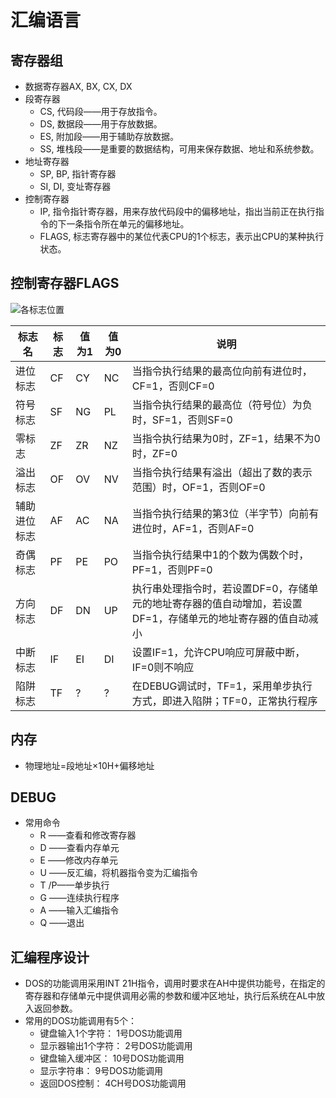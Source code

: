 # 汇编语言
## 寄存器组
* 数据寄存器AX, BX, CX, DX
* 段寄存器
    * CS, 代码段——用于存放指令。
    * DS, 数据段——用于存放数据。
    * ES, 附加段——用于辅助存放数据。
    * SS, 堆栈段——是重要的数据结构，可用来保存数据、地址和系统参数。
* 地址寄存器
    * SP, BP, 指针寄存器
    * SI, DI, 变址寄存器
* 控制寄存器
    * IP, 指令指针寄存器，用来存放代码段中的偏移地址，指出当前正在执行指令的下一条指令所在单元的偏移地址。
    * FLAGS, 标志寄存器中的某位代表CPU的1个标志，表示出CPU的某种执行状态。
## 控制寄存器FLAGS
![各标志位置](https://dn-anything-about-doc.qbox.me/userid12501labid332time1419944173776)

|标志名|标志|值为1|值为0|说明|
|-----|----|-----|----|----|
|进位标志|CF|CY|NC|当指令执行结果的最高位向前有进位时，CF=1，否则CF=0|
|符号标志|SF|NG|PL|当指令执行结果的最高位（符号位）为负时，SF=1，否则SF=0|
|零标志|ZF|ZR|NZ|当指令执行结果为0时，ZF=1，结果不为0时，ZF=0|
|溢出标志|OF|OV|NV|当指令执行结果有溢出（超出了数的表示范围）时，OF=1，否则OF=0|
|辅助进位标志|AF|AC|NA|当指令执行结果的第3位（半字节）向前有进位时，AF=1，否则AF=0|
|奇偶标志|PF|PE|PO|当指令执行结果中1的个数为偶数个时，PF=1，否则PF=0|
|方向标志|DF|DN|UP|执行串处理指令时，若设置DF=0，存储单元的地址寄存器的值自动增加，若设置DF=1，存储单元的地址寄存器的值自动减小|
|中断标志|IF|EI|DI|设置IF=1，允许CPU响应可屏蔽中断，IF=0则不响应|
|陷阱标志|TF|?|?|在DEBUG调试时，TF=1，采用单步执行方式，即进入陷阱；TF=0，正常执行程序|
## 内存
* 物理地址=段地址×10H+偏移地址
## DEBUG
* 常用命令
    * R ——查看和修改寄存器
    * D ——查看内存单元
    * E ——修改内存单元
    * U ——反汇编，将机器指令变为汇编指令
    * T /P——单步执行
    * G ——连续执行程序
    * A ——输入汇编指令
    * Q ——退出
## 汇编程序设计
* DOS的功能调用采用INT 21H指令，调用时要求在AH中提供功能号，在指定的寄存器和存储单元中提供调用必需的参数和缓冲区地址，执行后系统在AL中放入返回参数。
* 常用的DOS功能调用有5个：
    * 键盘输入1个字符： 1号DOS功能调用
    * 显示器输出1个字符： 2号DOS功能调用
    * 键盘输入缓冲区： 10号DOS功能调用
    * 显示字符串： 9号DOS功能调用
    * 返回DOS控制： 4CH号DOS功能调用